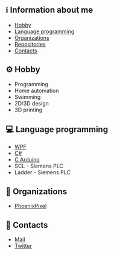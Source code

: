 ## ℹ️ Information about me

- [Hobby](#hobby)
- [Language programming](#lang_prog)
- [Organizations](#org)
- [Repositories](https://github.com/LukeScrewdriver?tab=repositories)
- [Contacts](#contacts)



## ⚙️ Hobby <a name = "hobby"></a>

- Programming
- Home automation
- Swimming
- 2D/3D design
- 3D printing


## 💻 Language programming <a name = "lang_prog"></a>

- [WPF](https://visualstudio.microsoft.com/it/vs/features/wpf/)
- [C#](https://docs.microsoft.com/it-it/dotnet/csharp/)
- [C Arduino](https://www.arduino.cc/reference/en/)
- SCL - Siemens PLC
- Ladder - Siemens PLC


## 💾 Organizations <a name = "org"></a>

- [PhoenixPixel](https://github.com/phoenixpixel-it)


## 📇 Contacts <a name = "contacts"></a>

- [Mail](mailto:luke.screwdriver@gmail.com)
- [Twitter](https://twitter.com/LukeScrewdriver)


